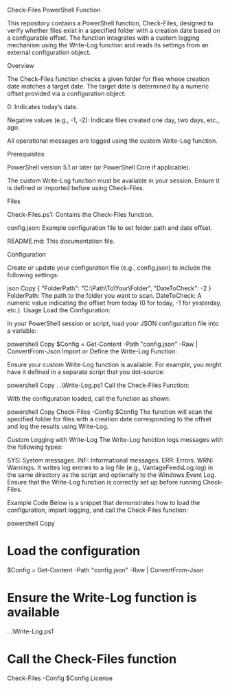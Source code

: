 Check-Files PowerShell Function

This repository contains a PowerShell function, Check-Files, designed to verify whether files exist in a specified folder with a creation date based on a configurable offset. The function integrates with a custom logging mechanism using the Write-Log function and reads its settings from an external configuration object.

Overview

The Check-Files function checks a given folder for files whose creation date matches a target date. The target date is determined by a numeric offset provided via a configuration object:

0: Indicates today’s date.

Negative values (e.g., -1, -2): Indicate files created one day, two days, etc., ago.

All operational messages are logged using the custom Write-Log function.

Prerequisites

PowerShell version 5.1 or later (or PowerShell Core if applicable).

The custom Write-Log function must be available in your session. Ensure it is defined or imported before using Check-Files.

Files

Check-Files.ps1: Contains the Check-Files function.

config.json: Example configuration file to set folder path and date offset.

README.md: This documentation file.

Configuration

Create or update your configuration file (e.g., config.json) to include the following settings:

json
Copy
{
    "FolderPath": "C:\\Path\\To\\Your\\Folder",
    "DateToCheck": -2
}
FolderPath: The path to the folder you want to scan.
DateToCheck: A numeric value indicating the offset from today (0 for today, -1 for yesterday, etc.).
Usage
Load the Configuration:

In your PowerShell session or script, load your JSON configuration file into a variable:

powershell
Copy
$Config = Get-Content -Path "config.json" -Raw | ConvertFrom-Json
Import or Define the Write-Log Function:

Ensure your custom Write-Log function is available. For example, you might have it defined in a separate script that you dot-source:

powershell
Copy
. .\Write-Log.ps1
Call the Check-Files Function:

With the configuration loaded, call the function as shown:

powershell
Copy
Check-Files -Config $Config
The function will scan the specified folder for files with a creation date corresponding to the offset and log the results using Write-Log.

Custom Logging with Write-Log
The Write-Log function logs messages with the following types:

SYS: System messages.
INF: Informational messages.
ERR: Errors.
WRN: Warnings.
It writes log entries to a log file (e.g., VantageFeedsLog.log) in the same directory as the script and optionally to the Windows Event Log. Ensure that the Write-Log function is correctly set up before running Check-Files.

Example Code
Below is a snippet that demonstrates how to load the configuration, import logging, and call the Check-Files function:

powershell
Copy
# Load the configuration
$Config = Get-Content -Path "config.json" -Raw | ConvertFrom-Json

# Ensure the Write-Log function is available
. .\Write-Log.ps1

# Call the Check-Files function
Check-Files -Config $Config
License